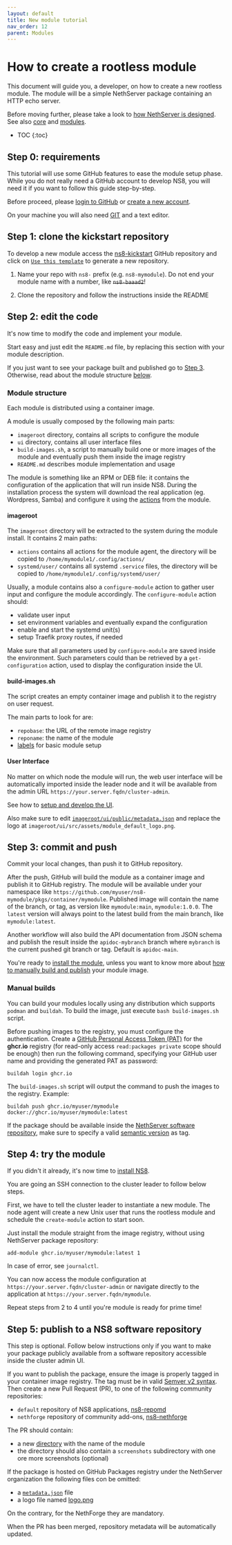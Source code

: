 ```yaml
---
layout: default
title: New module tutorial
nav_order: 12
parent: Modules
---
```


# How to create a rootless module

This document will guide you, a developer, on how to create a new rootless module.
The module will be a simple NethServer package containing an HTTP echo server.

Before moving further, please take a look to [how NethServer is designed]({{site.baseurl}}/design).
See also [core]({{site.baseurl}}/core) and [modules]({{site.baseurl}}/modules).

* TOC
{:toc}

## Step 0: requirements

This tutorial will use some GitHub features to ease the module setup phase.
While you do not really need a GitHub account to develop NS8, you will need it 
if you want to follow this guide step-by-step.

Before proceed, please [login to GitHub](https://github.com/login) or [create a new account](https://github.com/signup).

On your machine you will also need [GIT](https://git-scm.com/) and a text editor.

## Step 1: clone the kickstart repository

To develop a new module access the [ns8-kickstart](https://github.com/NethServer/ns8-kickstart) GitHub
repository and click on [`Use this template`](https://github.com/NethServer/ns8-kickstart/generate) to
generate a new repository.

1. Name your repo with `ns8-` prefix (e.g. `ns8-mymodule`). 
   Do not end your module name with a number, like ~~`ns8-baaad2`~~!

1. Clone the repository and follow the instructions inside the README

## Step 2: edit the code

It's now time to modify the code and implement your module.

Start easy and just edit the `README.md` file, by replacing this section with your module
description.

If you just want to see your package built and published go to [Step 3](#step-3-commit-and-push).
Otherwise, read about the module structure [below](#module-structure).

### Module structure

Each module is distributed using a container image.

A module is usually composed by the following main parts:
- `imageroot` directory, contains all scripts to configure the module
- `ui` directory, contains all user interface files
- `build-images.sh`, a script to manually build one or more images of the module and eventually push them inside the image registry
- `README.md` describes module implementation and usage

The module is something like an RPM or DEB file: it contains the configuration of the application that will run inside NS8.
During the installation process the system will download the real application (eg. Wordpress, Samba) and configure it
using the [actions]({{site.baseurl}}/modules/agent/) from the module.

#### imageroot

The `imageroot` directory will be extracted to the system during the module install.
It contains 2 main paths:

- `actions` contains all actions for the module agent, the directory will be copied to `/home/mymodule1/.config/actions/`
- `systemd/user/` contains all systemd `.service` files, the directory will be copied to `/home/mymodule1/.config/systemd/user/`

Usually, a module contains also a `configure-module` action to gather user input and configure the module accordingly.
The `configure-module` action should:

- validate user input
- set environment variables and eventually expand the configuration
- enable and start the systemd unit(s)
- setup Traefik proxy routes, if needed

Make sure that all parameters used by `configure-module` are saved inside the environment.
Such parameters could than be retrieved by a `get-configuration` action, used to display the configuration inside the UI.

#### build-images.sh

The script creates an empty container image and publish it to the registry on user request.

The main parts to look for are:
- `repobase`: the URL of the remote image registry
- `reponame`: the name of the module
- [labels]({{site.baseurl}}/modules/images/#image-labels) for basic module setup

#### User Interface

No matter on which node the module will run, the web user interface will be automatically imported inside the leader node
and it will be available from the admin URL `https://your.server.fqdn/cluster-admin`.

See how to [setup and develop the UI]({{site.baseurl}}/ui/modules.).

Also make sure to edit [`imageroot/ui/public/metadata.json`]({{site.baseurl}}/modules/metadata) and replace the logo at `imageroot/ui/src/assets/module_default_logo.png`.

## Step 3: commit and push

Commit your local changes, than push it to GitHub repository.

After the push, GitHub will build the module as a container image and publish it to GitHub registry.
The module will be available under your namespace like `https://github.com/myuser/ns8-mymodule/pkgs/container/mymodule`.
Published image will contain the name of the branch, or tag, as version like `mymodule:main`, `mymodule:1.0.0`.
The `latest` version will always point to the latest build from the main branch, like `mymodule:latest`.

Another workflow will also build the API documentation from JSON schema and publish the result inside the `apidoc-mybranch`
branch where `mybranch` is the current pushed git branch or tag. Default is `apidoc-main`.

You're ready to [install the module](#step-4-try-the-module), unless you want to know more about [how to manually build and publish](#manual-builds)
your module image.

### Manual builds

You can build your modules locally using any distribution which supports `podman` and `buildah`.
To build the image, just execute `bash build-images.sh` script.

Before pushing images to the registry, you must configure the authentication.
Create a [GitHub Personal Access Token (PAT)](https://docs.github.com/en/github/authenticating-to-github/creating-a-personal-access-token)
for the **ghcr.io** registry (for read-only access `read:packages private` scope should be enough) then run the following command, specifying
your GitHub user name and providing the generated PAT as password:
```
buildah login ghcr.io
```

The `build-images.sh` script will output the command to push the images to
the registry. Example:
```
buildah push ghcr.io/myuser/mymodule docker://ghcr.io/myuser/mymodule:latest
```

If the package should be available inside the [NethServer software repository](#step-5-publish-to-ns8-software-repository), make sure to specify a valid [semantic version](https://semver.org/) as tag.

## Step 4: try the module

If you didn't it already, it's now time to [install NS8]({{site.baseurl}}/quickstart).

You are going an SSH connection to the cluster leader to follow below steps.

First, we have to tell the cluster leader to instantiate a new module. The node agent will
create a new Unix user that runs the rootless module and schedule the `create-module`
action to start soon.

Just install the module straight from the image registry, without using NethServer package repository:
```
add-module ghcr.io/myuser/mymodule:latest 1
```

In case of error, see `journalctl`.

You can now access the module configuration at `https://your.server.fqdn/cluster-admin` or navigate directly
to the application at `https://your.server.fqdn/mymodule`.

Repeat steps from 2 to 4 until you're module is ready for prime time!

## Step 5: publish to a NS8 software repository

This step is optional. Follow below instructions only if you want to make your package
publicly available from a software repository accessible inside the cluster admin UI.

If you want to publish the package, ensure the image is properly tagged in your container image registry.
The tag must be in valid [Semver v2 syntax](https://semver.org/spec/v2.0.0.html).
Then create a new Pull Request (PR), to one of the following community repositories:

- `default` repository of NS8 applications, [ns8-repomd](https://github.com/NethServer/ns8-repomd)
- `nethforge` repository of community add-ons, [ns8-nethforge](https://github.com/NethServer/ns8-nethforge)

The PR should contain:
- a new [directory](https://github.com/NethServer/ns8-repomd/tree/main/dokuwiki) with the name of the module
- the directory should also contain a `screenshots` subdirectory with one ore more screenshots (optional)

If the package is hosted on GitHub Packages registry under the NethServer organization the following files con be omitted:
- a [`metadata.json`]({{site.baseurl}}/modules/metadata#metadata.json) file
- a logo file named [logo.png]({{site.baseurl}}/modules/metadata#logo)

On the contrary, for the NethForge they are mandatory.

When the PR has been merged, repository metadata will be automatically updated.
